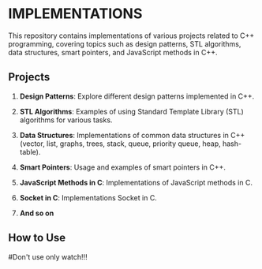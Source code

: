 # IMPLEMENTATIONS

This repository contains implementations of various projects related to C++ programming, covering topics such as design patterns, STL algorithms, data structures, smart pointers, and JavaScript methods in C++.

## Projects

1. **Design Patterns**: Explore different design patterns implemented in C++.

2. **STL Algorithms**: Examples of using Standard Template Library (STL) algorithms for various tasks.

3. **Data Structures**: Implementations of common data structures in C++ (vector, list, graphs, trees, stack, queue, priority queue, heap, hash-table).

4. **Smart Pointers**: Usage and examples of smart pointers in C++.

5. **JavaScript Methods in C**: Implementations of JavaScript methods in C.

6. **Socket in C**: Implementations Socket in C.

7. **And so on**

## How to Use

#Don't use only watch!!!



